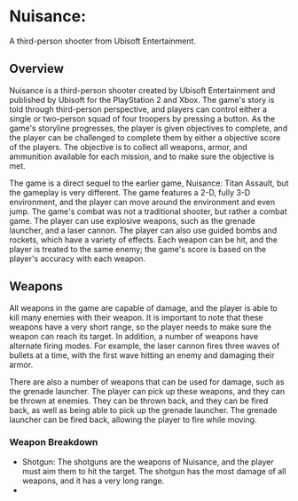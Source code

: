 # Nuisance:

A third-person shooter from Ubisoft Entertainment.

## Overview

Nuisance is a third-person shooter created by Ubisoft Entertainment and published by Ubisoft for the PlayStation 2 and Xbox. The game's story is told through third-person perspective, and players can control either a single or two-person squad of four troopers by pressing a button. As the game's storyline progresses, the player is given objectives to complete, and the player can be challenged to complete them by either a objective score of the players. The objective is to collect all weapons, armor, and ammunition available for each mission, and to make sure the objective is met.

The game is a direct sequel to the earlier game, Nuisance: Titan Assault, but the gameplay is very different. The game features a 2-D, fully 3-D environment, and the player can move around the environment and even jump. The game's combat was not a traditional shooter, but rather a combat game. The player can use explosive weapons, such as the grenade launcher, and a laser cannon. The player can also use guided bombs and rockets, which have a variety of effects. Each weapon can be hit, and the player is treated to the same enemy; the game's score is based on the player's accuracy with each weapon.

## Weapons

All weapons in the game are capable of damage, and the player is able to kill many enemies with their weapon. It is important to note that these weapons have a very short range, so the player needs to make sure the weapon can reach its target. In addition, a number of weapons have alternate firing modes. For example, the laser cannon fires three waves of bullets at a time, with the first wave hitting an enemy and damaging their armor.

There are also a number of weapons that can be used for damage, such as the grenade launcher. The player can pick up these weapons, and they can be thrown at enemies. They can be thrown back, and they can be fired back, as well as being able to pick up the grenade launcher. The grenade launcher can be fired back, allowing the player to fire while moving.

### Weapon Breakdown

*   Shotgun: The shotguns are the weapons of Nuisance, and the player must aim them to hit the target. The shotgun has the most damage of all weapons, and it has a very long range.
 *